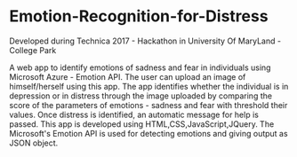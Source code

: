 # Emotion-Recognition-for-Distress
Developed during Technica 2017 - Hackathon in University Of MaryLand - College Park 

A web app to identify emotions of sadness and fear in individuals using Microsoft Azure - Emotion API. The user can upload an image of himself/herself using this app. The app identifies whether the individual is in depression or in distress through the image uploaded by comparing the score of the parameters of emotions - sadness and fear with threshold their values. Once distress is identified, an automatic message for help is passed.  This app is developed using HTML,CSS,JavaScript,JQuery. The Microsoft's Emotion API is used for detecting emotions and giving output as JSON object.
